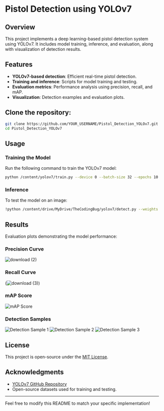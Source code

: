 # Pistol Detection using YOLOv7

## Overview
This project implements a deep learning-based pistol detection system using YOLOv7. It includes model training, inference, and evaluation, along with visualization of detection results.

## Features
- **YOLOv7-based detection**: Efficient real-time pistol detection.
- **Training and inference**: Scripts for model training and testing.
- **Evaluation metrics**: Performance analysis using precision, recall, and mAP.
- **Visualization**: Detection examples and evaluation plots.

## Clone the repository:
   ```bash
   git clone https://github.com/YOUR_USERNAME/Pistol_Detection_YOLOv7.git
   cd Pistol_Detection_YOLOv7
   ```
## Usage
### Training the Model
Run the following command to train the YOLOv7 model:
```bash
python /content/yolov7/train.py --device 0 --batch-size 32 --epochs 10 --img 256 256 --data /content/data.yaml --cfg /content/yolov7/cfg/training/custom_yolov7x.yaml --weights /content/yolov7/yolov7x.pt --name yolov7 --cache
```

### Inference
To test the model on an image:
```bash
!python /content/drive/MyDrive/TheCodingBug/yolov7/detect.py --weights "/content/drive/MyDrive/Pistol detection/yolov7_model.pth" --conf-thres 0.5 --img-size 256 --source "/content/drive/MyDrive/Pistol detection/data/test/images"
```

## Results
Evaluation plots demonstrating the model performance:

### Precision Curve
![download (2)](https://github.com/user-attachments/assets/76c94460-cf23-4132-8311-0ff7579741b9)


### Recall Curve
(![download (3)](https://github.com/user-attachments/assets/3b34dc66-b1dd-47c8-8295-e78b3fa089c5))

### mAP Score
![mAP Score](results/map_score.png)

### Detection Samples
![Detection Sample 1](results/detection1.png)
![Detection Sample 2](results/detection2.png)
![Detection Sample 3](results/detection3.png)

## License
This project is open-source under the [MIT License](LICENSE).

## Acknowledgments
- [YOLOv7 GitHub Repository](https://github.com/WongKinYiu/yolov7)
- Open-source datasets used for training and testing.

---
Feel free to modify this README to match your specific implementation!

